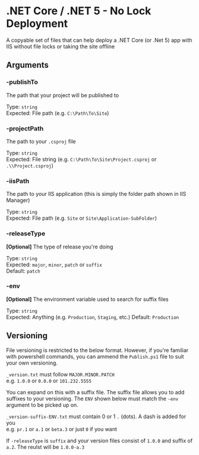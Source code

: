 # .NET Core / .NET 5 - No Lock Deployment

A copyable set of files that can help deploy a .NET Core (or .Net 5) app with IIS without file locks or taking the site offline

## Arguments

### -publishTo
The path that your project will be published to

Type: `string`  
Expected: File path (e.g. `C:\Path\To\Site`)

### -projectPath
The path to your `.csproj` file

Type: `string`  
Expected: File string (e.g. `C:\Path\To\Site\Project.csproj` or `.\\Project.csproj`)

### -iisPath
The path to your IIS application (this is simply the folder path shown in IIS Manager)

Type: `string`  
Expected: File path (e.g. `Site` or `Site\Application-SubFolder`)

### -releaseType
**[Optional]** The type of release you're doing

Type: `string`  
Expected: `major`, `minor`, `patch` or `suffix`  
Default: `patch`

### -env
**[Optional]** The environment variable used to search for suffix files

Type: `string`  
Expected: Anything (e.g. `Production`, `Staging`, etc.)
Default: `Production`

## Versioning
File versioning is restricted to the below format. However, if you're familiar with powershell commands, you can ammend the `Publish.ps1` file to suit your own versioning.

`_version.txt` must follow `MAJOR.MINOR.PATCH`  
e.g. `1.0.0` or `0.0.0` or `101.232.5555`

You can expand on this with a suffix file. The suffix file allows you to add suffixes to your versioning. The `ENV` shown below must match the `-env` argument to be picked up on.

`_version-suffix-ENV.txt` must contain 0 or 1 `.` (dots). A dash is added for you  
e.g. `pr.1` or `a.1` or `beta.3` or just `0` if you want

If `-releaseType` is `suffix` and your version files consist of `1.0.0` and suffix of `a.2`. The reulst will be `1.0.0-a.3`